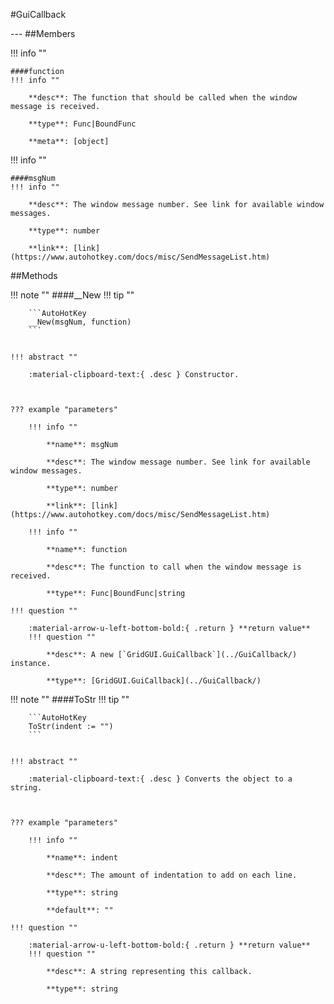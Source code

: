 #GuiCallback
<figure markdown="1">

</figure>
---
##Members

!!! info ""

    ####function
    !!! info ""

        **desc**: The function that should be called when the window message is received.

        **type**: Func|BoundFunc

        **meta**: [object]

!!! info ""

    ####msgNum
    !!! info ""

        **desc**: The window message number. See link for available window messages.

        **type**: number

        **link**: [link](https://www.autohotkey.com/docs/misc/SendMessageList.htm)

##Methods

!!! note ""
    ####__New
    !!! tip ""

        ```AutoHotKey
        __New(msgNum, function)
        ```


    !!! abstract ""

        :material-clipboard-text:{ .desc } Constructor.



    ??? example "parameters"

        !!! info ""

            **name**: msgNum

            **desc**: The window message number. See link for available window messages.

            **type**: number

            **link**: [link](https://www.autohotkey.com/docs/misc/SendMessageList.htm)

        !!! info ""

            **name**: function

            **desc**: The function to call when the window message is received.

            **type**: Func|BoundFunc|string

    !!! question ""

        :material-arrow-u-left-bottom-bold:{ .return } **return value**
        !!! question ""

            **desc**: A new [`GridGUI.GuiCallback`](../GuiCallback/) instance.

            **type**: [GridGUI.GuiCallback](../GuiCallback/)

!!! note ""
    ####ToStr
    !!! tip ""

        ```AutoHotKey
        ToStr(indent := "")
        ```


    !!! abstract ""

        :material-clipboard-text:{ .desc } Converts the object to a string.



    ??? example "parameters"

        !!! info ""

            **name**: indent

            **desc**: The amount of indentation to add on each line.

            **type**: string

            **default**: ""

    !!! question ""

        :material-arrow-u-left-bottom-bold:{ .return } **return value**
        !!! question ""

            **desc**: A string representing this callback.

            **type**: string

